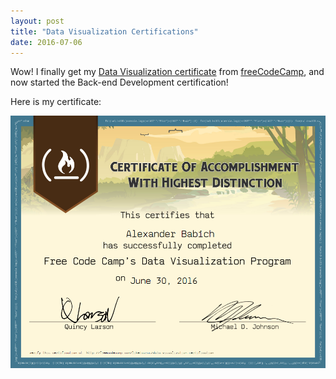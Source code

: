 ```yaml
---
layout: post
title: "Data Visualization Certifications"
date: 2016-07-06
---
```


Wow! I finally get my [Data Visualization certificate] from [freeCodeCamp], and now started the Back-end Development certification!

Here is my certificate:

<center>
<img src="/files/data-visualization.png" border="0" width="574">
</center>
<br>

[freeCodeCamp]: http://productivityblog.com.ua/?p=2327
[Data Visualization certificate]: https://www.freecodecamp.com/liketaurus/data-visualization-certification
